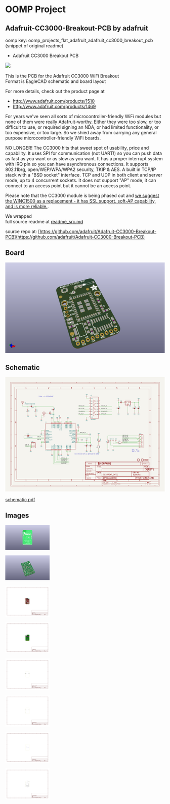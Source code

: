 # OOMP Project  
## Adafruit-CC3000-Breakout-PCB  by adafruit  
  
oomp key: oomp_projects_flat_adafruit_adafruit_cc3000_breakout_pcb  
(snippet of original readme)  
  
- Adafruit CC3000 Breakout PCB  
  
<a href="http://www.adafruit.com/products/1510"><img src="assets/image.jpg?raw=true" width="500px"></a>  
  
This is the PCB for the Adafruit CC3000 WiFi Breakout  
Format is EagleCAD schematic and board layout  
  
For more details, check out the product page at  
  
* http://www.adafruit.com/products/1510  
* http://www.adafruit.com/products/1469  
  
For years we've seen all sorts of microcontroller-friendly WiFi modules but none of them were really Adafruit-worthy. Either they were too slow, or too difficult to use, or required signing an NDA, or had limited functionality, or too expensive, or too large. So we shied away from carrying any general purpose microcontroller-friendly WiFi boards.  
  
NO LONGER! The CC3000 hits that sweet spot of usability, price and capability. It uses SPI for communication (not UART!) so you can push data as fast as you want or as slow as you want. It has a proper interrupt system with IRQ pin so you can have asynchronous connections. It supports 802.11b/g, open/WEP/WPA/WPA2 security, TKIP & AES. A built in TCP/IP stack with a "BSD socket" interface. TCP and UDP in both client and server mode, up to 4 concurrent sockets. It does not support "AP" mode, it can connect to an access point but it cannot be an access point.  
  
Please note that the CC3000 module is being phased out and [we suggest the WINC1500 as a replacement - it has SSL support, soft-AP capability, and is more reliable.](https://www.adafruit.com/products/2999).  
  
We wrapped  
  full source readme at [readme_src.md](readme_src.md)  
  
source repo at: [https://github.com/adafruit/Adafruit-CC3000-Breakout-PCB](https://github.com/adafruit/Adafruit-CC3000-Breakout-PCB)  
## Board  
  
[![working_3d.png](working_3d_600.png)](working_3d.png)  
## Schematic  
  
[![working_schematic.png](working_schematic_600.png)](working_schematic.png)  
  
[schematic pdf](working_schematic.pdf)  
## Images  
  
[![working_3D_bottom.png](working_3D_bottom_140.png)](working_3D_bottom.png)  
  
[![working_3D_top.png](working_3D_top_140.png)](working_3D_top.png)  
  
[![working_assembly_page_01.png](working_assembly_page_01_140.png)](working_assembly_page_01.png)  
  
[![working_assembly_page_02.png](working_assembly_page_02_140.png)](working_assembly_page_02.png)  
  
[![working_assembly_page_03.png](working_assembly_page_03_140.png)](working_assembly_page_03.png)  
  
[![working_assembly_page_04.png](working_assembly_page_04_140.png)](working_assembly_page_04.png)  
  
[![working_assembly_page_05.png](working_assembly_page_05_140.png)](working_assembly_page_05.png)  
  
[![working_assembly_page_06.png](working_assembly_page_06_140.png)](working_assembly_page_06.png)  
